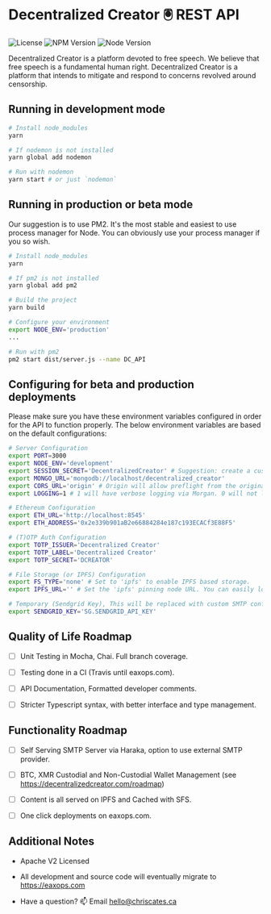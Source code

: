 # Decentralized Creator 🖲 REST API

![License](https://img.shields.io/badge/license-Apache%20V2-blue.svg)
![NPM Version](https://img.shields.io/badge/npm-v6.4.1-blue.svg)
![Node Version](https://img.shields.io/badge/node-v10.14.1-blue.svg)

Decentralized Creator is a platform devoted to free speech. We believe that free speech is a fundamental human right. Decentralized Creator is a platform that intends to mitigate and respond to concerns revolved around censorship.

## Running in development mode

```bash
# Install node_modules
yarn

# If nodemon is not installed
yarn global add nodemon

# Run with nodemon
yarn start # or just `nodemon`
```

## Running in production or beta mode

Our suggestion is to use PM2. It's the most stable and easiest to use process manager for Node. You can obviously use your process manager if you so wish.

```bash
# Install node_modules
yarn

# If pm2 is not installed
yarn global add pm2

# Build the project
yarn build

# Configure your environment
export NODE_ENV='production'
...

# Run with pm2
pm2 start dist/server.js --name DC_API
```

## Configuring for beta and production deployments

Please make sure you have these environment variables configured in order for the API to function properly. The below environment variables are based on the default configurations:

```bash
# Server Configuration
export PORT=3000
export NODE_ENV='development'
export SESSION_SECRET='DecentralizedCreator' # Suggestion: create a custom one via SHA or some Checksum.
export MONGO_URL='mongodb://localhost/decentralized_creator'
export CORS_URL='origin' # Origin will allow preflight from the originating URI.
export LOGGING=1 # 1 will have verbose logging via Morgan. 0 will not log anything.

# Ethereum Configuration
export ETH_URL='http://localhost:8545'
export ETH_ADDRESS='0x2e339b901aB2e66884284e187c193ECACf3E88F5'

# (T)OTP Auth Configuration
export TOTP_ISSUER='Decentralized Creator'
export TOTP_LABEL='Decentralized Creator'
export TOTP_SECRET='DCREATOR'

# File Storage (or IPFS) Configuration
export FS_TYPE='none' # Set to 'ipfs' to enable IPFS based storage.
export IPFS_URL='' # Set the 'ipfs' pinning node URL. You can easily load balance this URI

# Temporary (Sendgrid Key), This will be replaced with custom SMTP configuration details
export SENDGRID_KEY='SG.SENDGRID_API_KEY'
```

## Quality of Life Roadmap

- [ ] Unit Testing in Mocha, Chai. Full branch coverage.

- [ ] Testing done in a CI (Travis until eaxops.com).

- [ ] API Documentation, Formatted developer comments.

- [ ] Stricter Typescript syntax, with better interface and type management.

## Functionality Roadmap

- [ ] Self Serving SMTP Server via Haraka, option to use external SMTP provider.

- [ ] BTC, XMR Custodial and Non-Custodial Wallet Management (see https://decentralizedcreator.com/roadmap)

- [ ] Content is all served on IPFS and Cached with SFS.

- [ ] One click deployments on eaxops.com.

## Additional Notes

- Apache V2 Licensed

- All development and source code will eventually migrate to https://eaxops.com

- Have a question? :mailbox: Email hello@chriscates.ca
